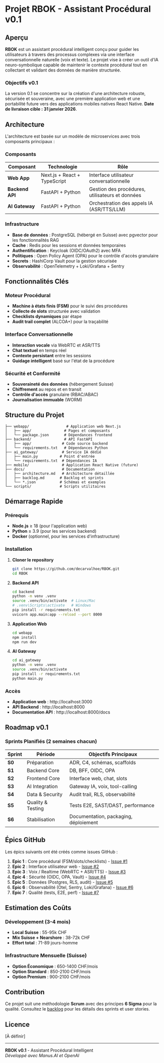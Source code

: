 # Projet RBOK - Assistant Procédural v0.1

## Aperçu

**RBOK** est un assistant procédural intelligent conçu pour guider les utilisateurs à travers des processus complexes via une interface conversationnelle naturelle (voix et texte). Le projet vise à créer un outil d'IA neuro-symbolique capable de maintenir le contexte procédural tout en collectant et validant des données de manière structurée.

### Objectifs v0.1

La version 0.1 se concentre sur la création d'une architecture robuste, sécurisée et souveraine, avec une première application web et une portabilité future vers des applications mobiles natives React Native. **Date de livraison cible : 31 janvier 2026**.

## Architecture

L'architecture est basée sur un modèle de microservices avec trois composants principaux :

### Composants

| Composant | Technologie | Rôle |
|-----------|-------------|------|
| **Web App** | Next.js + React + TypeScript | Interface utilisateur conversationnelle |
| **Backend API** | FastAPI + Python | Gestion des procédures, utilisateurs et données |
| **AI Gateway** | FastAPI + Python | Orchestration des appels IA (ASR/TTS/LLM) |

### Infrastructure

- **Base de données** : PostgreSQL (hébergé en Suisse) avec pgvector pour les fonctionnalités RAG
- **Cache** : Redis pour les sessions et données temporaires
- **Authentification** : Keycloak (OIDC/OAuth2) avec MFA
- **Politiques** : Open Policy Agent (OPA) pour le contrôle d'accès granulaire
- **Secrets** : HashiCorp Vault pour la gestion sécurisée
- **Observabilité** : OpenTelemetry + Loki/Grafana + Sentry

## Fonctionnalités Clés

### Moteur Procédural
- **Machine à états finis (FSM)** pour le suivi des procédures
- **Collecte de slots** structurée avec validation
- **Checklists dynamiques** par étape
- **Audit trail complet** (ALCOA+) pour la traçabilité

### Interface Conversationnelle
- **Interaction vocale** via WebRTC et ASR/TTS
- **Chat textuel** en temps réel
- **Contexte persistant** entre les sessions
- **Guidage intelligent** basé sur l'état de la procédure

### Sécurité et Conformité
- **Souveraineté des données** (hébergement Suisse)
- **Chiffrement** au repos et en transit
- **Contrôle d'accès** granulaire (RBAC/ABAC)
- **Journalisation immuable** (WORM)

## Structure du Projet

```
├── webapp/                 # Application web Next.js
│   ├── app/               # Pages et composants
│   └── package.json       # Dépendances frontend
├── backend/               # API FastAPI
│   ├── app/              # Code source backend
│   └── requirements.txt   # Dépendances Python
├── ai_gateway/           # Service IA dédié
│   ├── main.py          # Point d'entrée
│   └── requirements.txt  # Dépendances IA
├── mobile/               # Application React Native (future)
├── docs/                 # Documentation
│   ├── architecture.md   # Architecture détaillée
│   ├── backlog.md       # Backlog et sprints
│   └── *.json           # Schémas et exemples
└── scripts/             # Scripts utilitaires
```

## Démarrage Rapide

### Prérequis
- **Node.js** ≥ 18 (pour l'application web)
- **Python** ≥ 3.9 (pour les services backend)
- **Docker** (optionnel, pour les services d'infrastructure)

### Installation

1. **Cloner le repository**
   ```bash
   git clone https://github.com/decarvalhoe/RBOK.git
   cd RBOK
   ```

2. **Backend API**
   ```bash
   cd backend
   python -m venv .venv
   source .venv/bin/activate  # Linux/Mac
   # .venv\Scripts\activate   # Windows
   pip install -r requirements.txt
   uvicorn app.main:app --reload --port 8000
   ```

3. **Application Web**
   ```bash
   cd webapp
   npm install
   npm run dev
   ```

4. **AI Gateway**
   ```bash
   cd ai_gateway
   python -m venv .venv
   source .venv/bin/activate
   pip install -r requirements.txt
   python main.py
   ```

### Accès
- **Application web** : http://localhost:3000
- **API Backend** : http://localhost:8000
- **Documentation API** : http://localhost:8000/docs

## Roadmap v0.1

### Sprints Planifiés (2 semaines chacun)

| Sprint | Période | Objectifs Principaux |
|--------|---------|---------------------|
| **S0** | Préparation | ADR, C4, schémas, scaffolds |
| **S1** | Backend Core | DB, BFF, OIDC, OPA |
| **S2** | Frontend Core | Interface web, chat, slots |
| **S3** | AI Integration | Gateway IA, voix, tool-calling |
| **S4** | Data & Security | Audit trail, RLS, observabilité |
| **S5** | Quality & Testing | Tests E2E, SAST/DAST, performance |
| **S6** | Stabilisation | Documentation, packaging, déploiement |

## Épics GitHub

Les épics suivants ont été créés comme issues GitHub :

1. **Epic 1** : Core procédural (FSM/slots/checklists) - [Issue #1](https://github.com/decarvalhoe/RBOK/issues/1)
2. **Epic 2** : Interface utilisateur web - [Issue #2](https://github.com/decarvalhoe/RBOK/issues/2)
3. **Epic 3** : Voix / Realtime (WebRTC + ASR/TTS) - [Issue #3](https://github.com/decarvalhoe/RBOK/issues/3)
4. **Epic 4** : Sécurité (OIDC, OPA, Vault) - [Issue #4](https://github.com/decarvalhoe/RBOK/issues/4)
5. **Epic 5** : Données (Postgres, RLS, audit) - [Issue #5](https://github.com/decarvalhoe/RBOK/issues/5)
6. **Epic 6** : Observabilité (Otel, Sentry, Loki/Grafana) - [Issue #6](https://github.com/decarvalhoe/RBOK/issues/6)
7. **Epic 7** : Qualité (tests, E2E, perf) - [Issue #7](https://github.com/decarvalhoe/RBOK/issues/7)

## Estimation des Coûts

### Développement (3-4 mois)
- **Local Suisse** : 55-95k CHF
- **Mix Suisse + Nearshore** : 38-72k CHF
- **Effort total** : 71-89 jours-homme

### Infrastructure Mensuelle (Suisse)
- **Option Économique** : 650-1400 CHF/mois
- **Option Standard** : 850-2100 CHF/mois
- **Option Premium** : 900-2100 CHF/mois

## Contribution

Ce projet suit une méthodologie **Scrum** avec des principes **6 Sigma** pour la qualité. Consultez le [backlog](docs/backlog.md) pour les détails des sprints et user stories.

## Licence

[À définir]

---

**RBOK v0.1** - Assistant Procédural Intelligent  
*Développé avec Manus.AI et OpenAI*
